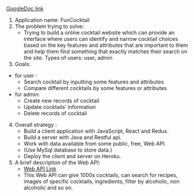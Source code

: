 [GoogleDoc link](https://docs.google.com/document/d/1mzwHyGgbZnY5PQlqcyJICwEMpSKlxQwLBcrpge6O3nM/edit?usp=sharing)
1. Application name: FunCocktail
2. The problem trying to solve:
   - Trying to build a online cocktail website which can provide an interface where users can identify and narrow cocktail choices based on the key features and attributes that are important to them and help them find something that exactly matches their search on the site.
Types of users: user, admin
3. Goals:
  - for user : 
    - Search cocktail by inputting some features and attributes 
    - Compare different cocktails by some features or attributes 
  - for admin:
    - Create new records of cocktail
    - Update cocktails’ information
    - Delete records of cocktail
4. Overall strategy :
   - Build a client application with JavaScript, React and Redux.  
   - Build a server with Java and Restful api.
   - Work with data available from some public, free, Web API.
   - (Use MySql database to store data.)
   - Deploy the client and server on Heroku.
5. A brief description of the Web API:
   - [Web API Link](https://www.thecocktaildb.com/api.php)
   - This Web API can give 1000s cocktails, can search for recipes, images of specific cocktails, ingredients, filter by alcoholic, non alcoholic and so on.
